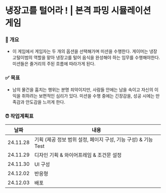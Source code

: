 # 냉장고를 털어라 ! | 본격 파밍 시뮬레이션 게임

### 📝 개요

- 이 게임에서 게임자는 두 개의 옵션을 선택해가며 미션을 수행한다. 게이머는 냉장고털이범의 역할을 맡아
  냉장고를 털어 음식을 완성해야 하는 임무를 수행해야한다. 미션들은 줄거리의 주된 흐름에 따라가게 된다.

### ✅ 목표

- 남의 물건을 훔치는 행위는 분명 죄악이지만, 사람들 안에는 남을 속이고 자신의 이익을 취하려는 보편적인
  심리가 있다. 미션을 수행 중에는 긴장감을, 성공 시에는 만족감과 안도감을 느끼게 한다.

### ⏰ 작업계획표

| 날짜     | 내용                                                           |
| -------- | -------------------------------------------------------------- |
| 24.11.28 | 기획 (제공 정보 범위 설정, 페이지 구성, 기능 구성) & 기능 Test |
| 24.11.29 | 디자인 기획 & 와이어프레임 & 조건문 설정                       |
| 24.11.30 | UI 구성                                                        |
| 24.12.02 | 반응형                                                         |
| 24.12.03 | 배포                                                           |
